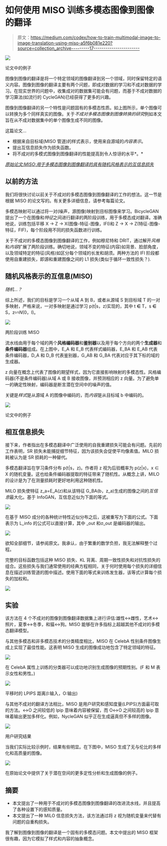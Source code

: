 # 如何使用 MISO 训练多模态图像到图像的翻译

> 原文：<https://medium.com/codex/how-to-train-multimodal-image-to-image-translation-using-miso-a5f6b081e220?source=collection_archive---------17----------------------->

![](img/36ee8195819fbe5272efa18e79aeef9f.png)

论文中的例子

图像到图像的翻译是将一个特定领域的图像翻译到另一个领域，同时保留特定的语义内容。图像到图像的翻译主要有两个问题，即成对数据的学习和不成对数据的学习。在现实世界的问题中，收集成对的数据集可能会有问题，而基于不成对数据的学习算法(如流行的 CycleGAN)已经获得了更多的兴趣。

图像到图像翻译的另一个特性是问题固有的多模态性质。如上图所示，单个图像可以转换为多个同样真实的图像。关于*不成对多模态图像到图像转换的研究*例如本文旨在从不成对数据集中的单个图像生成不同的图像。

这篇论文…

*   根据来自目标域(MISO 管道)的样式表示，使用来自源域的*内容表示*。
*   提出互信息损失作为损失函数。
*   将不成对的多模式图像到图像翻译的性能提高到令人惊讶的水平*。*

[*原始论文:MISO:用于多模态图像到图像翻译的具有随机风格表示的互信息损失*](https://arxiv.org/pdf/1902.03938.pdf)

## 以前的方法

我们将很快讨论以前关于不成对的多模态图像到图像翻译的工作的想法。这一节是根据 MISO 的论文写的。有关更多详细信息，请参考每篇论文。

多模态映射可以通过将一对(噪声，源图像)映射到目标图像来学习。BicycleGAN 提出了一个在图像和*特征*之间进行翻译的两阶段训练，用于多模态成对翻译。准确地说，训练包括平移 X → Z → X(图像-特征-图像，IFI)和 Z → X → Z(特征-图像-特征，FIF)，每个阶段用不同的损失函数进行训练。

关于不成对的多模态图像到图像翻译的工作，例如穆尼特和 DRIT，通过解开*风格*和*内容*扩展了两阶段训练。确切地说，领域不变的特征(内容)如背景、脸部角度，以及领域特定的特征(风格)如区分每个领域的长发和胡须。两种方法的 IFI 阶段都使用自重建损失，即源和重建图像之间的 L1 损失(类似于循环一致性损失？).

## 随机风格表示的互信息(MISO)

*随机…？*

综上所述，我们的目标是学习一个从域 A 到 B，或者从源域 S 到目标域 T 的一对多映射，严格来说，一对多映射是通过学习 p(t|s，z)实现的，其中 t **∈** T，s **∈** S，z∽*N*(0，I)。

![](img/adbafedde214d9305b8b1ff76415b607.png)

两阶段训练 MISO

流水线由用于每个域的两个**风格编码器**和**鉴别器**以及用于每个方向的两个**生成器**和**条件编码器**组成。在上图中，E_A 和 E_B 代表样式编码器，E_BA 和 E_AB 代表条件编码器，D_A 和 D_B 代表鉴别器，G_AB 和 G_BA 代表对应于其下标的域的生成器。

z 向量在概念上代表了图像的期望样式，因为它直接影响映射的多模态性。风格编码器(不是条件编码器)从域 A 或 B 接收图像，并预测相应的 z 向量。为了避免单一的确定性映射，编码器是断言潜在空间中的噪声的值。

关键是*样式*是从源域 A 的图像中编码的，而*内容*是从目标域 b 中编码的。

![](img/34d396f7d1150be1aabaf753a7db678d.png)

论文中的例子

## 相互信息损失

接下来，作者指出在多模态翻译中广泛使用的自我重建损失可能会有问题。先前的工作表明，SR 损失未能捕捉细节特征，因为该损失会促使平均像素值。MILO 损耗被认为是 SR 损耗的一种替代。

多模态翻译旨在学习条件分布 p(t|s，z)。作者将 z 视为后验概率为 p(z|x)，x ∈ X 的随机变量。这也给条件编码器提取的特征带来了随机性。从概念上讲，MILO 的设计是为了在测量损耗时更好地利用这种随机性。

MILO 损失使特征 z_a=E_A(z)和从该特征 G_BA(b，z_a)生成的图像之间的*互信息*最大化。基于 InfoGAN，互信息近似为下面的等式。

![](img/910a82af59979bd9628a8495f56d1310.png)

在基于 MISO 成分的各种统计特性近似分布之后，这被重写为下面的公式。下面表示为 L_info 的公式可以直接计算，其中 _out 和σ_out 是编码器的输出。

![](img/e2599dd1ffe18ac3e504068e893696e1.png)

欲知全部细节，请参阅原文。我承认，由于繁重的数学负担，我无法解释整个过程。

完整的目标函数包括这种 MISO 损失、KL 背离、周期一致性损失和对抗性损失的组合。这些损失与我们通常使用的经典方程相同，关于何时使用每个损失的详细信息在描述训练管道的图中描述。使用下面的等式来训练发生器，该等式计算每个损失的加权和。

![](img/e51355c418a9f449528b05ace2577ac2.png)

## 实验

该方法在 4 个不成对的图像到图像翻译数据集上进行评估:雄性↔雌性，艺术↔照片，夏季↔冬季，和猫↔狗。MISO 能够在许多指标上超越其他不成对的多模态翻译模型。

与其他多模态和非多模态技术的分类精度相比，MISO 在 CelebA 性别条件图像生成上实现了最佳性能。这表明 MISO 生成的图像成功地包含了特定领域的特征。

![](img/893a6d7ebdd113096a2764c88babdfc3.png)

在 CelebA 属性上训练的分类器可以成功地识别生成图像的预期性别。(F 和 M 表示女性和男性。)

![](img/729c10e924b972637cb3a3281c2d32ef.png)

平移时的 LPIPS 距离(I:输入，O:输出)

与其他不成对的翻译方法相比，MISO 是用户研究和感知度量(LPIPS)方面最可取的方法。↔O 之间较低的 lpip 意味着内容被保留，而 O↔O 之间较高的 lpip 意味着输出更加多样化。例如，NycleGAN 似乎正在生成逼真但不多样的图像。

![](img/3bd97939dc884d35a23dc65942665bec.png)

用户研究结果

当我们实际比较示例时，结果有些明显。在下图中，MISO 生成了无与伦比的多样化和高质量的图像。

![](img/07678582fa77e72253367e4c94c4d604.png)

在原始论文中提供了关于潜在空间的更多定性分析和生成图像的例子。

## 摘要

*   本文提出了一种用于不成对的多模态图像到图像翻译的改进流水线，并且提高了各种设置下的感知质量。
*   本文提出了一种 MILO 信息损失方法，该方法通过将 z 视为随机变量来代替有问题的自重构损失。

我了解到图像到图像的翻译是一个固有的多模态问题。本文中提出的 MISO 框架很有趣，因为它模拟了样式和内容的抽象概念。